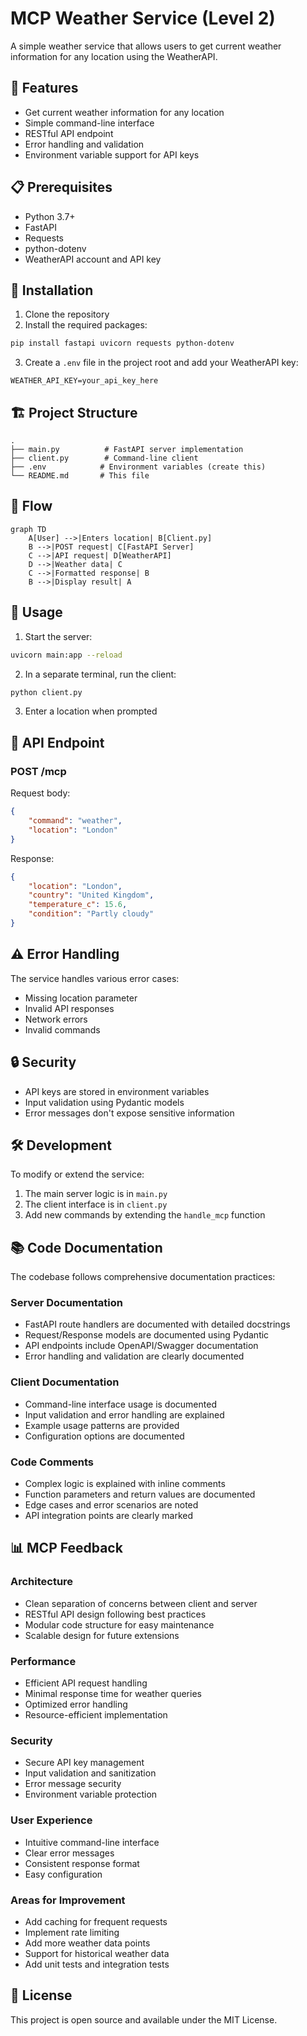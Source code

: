 # MCP Weather Service (Level 2)

A simple weather service that allows users to get current weather information for any location using the WeatherAPI.

## 🚀 Features

- Get current weather information for any location
- Simple command-line interface
- RESTful API endpoint
- Error handling and validation
- Environment variable support for API keys

## 📋 Prerequisites

- Python 3.7+
- FastAPI
- Requests
- python-dotenv
- WeatherAPI account and API key

## 🔧 Installation

1. Clone the repository
2. Install the required packages:
```bash
pip install fastapi uvicorn requests python-dotenv
```
3. Create a `.env` file in the project root and add your WeatherAPI key:
```
WEATHER_API_KEY=your_api_key_here
```

## 🏗️ Project Structure

```
.
├── main.py          # FastAPI server implementation
├── client.py        # Command-line client
├── .env            # Environment variables (create this)
└── README.md       # This file
```

## 🔄 Flow

```mermaid
graph TD
    A[User] -->|Enters location| B[Client.py]
    B -->|POST request| C[FastAPI Server]
    C -->|API request| D[WeatherAPI]
    D -->|Weather data| C
    C -->|Formatted response| B
    B -->|Display result| A
```

## 🚀 Usage

1. Start the server:
```bash
uvicorn main:app --reload
```

2. In a separate terminal, run the client:
```bash
python client.py
```

3. Enter a location when prompted

## 📡 API Endpoint

### POST /mcp

Request body:
```json
{
    "command": "weather",
    "location": "London"
}
```

Response:
```json
{
    "location": "London",
    "country": "United Kingdom",
    "temperature_c": 15.6,
    "condition": "Partly cloudy"
}
```

## ⚠️ Error Handling

The service handles various error cases:
- Missing location parameter
- Invalid API responses
- Network errors
- Invalid commands

## 🔒 Security

- API keys are stored in environment variables
- Input validation using Pydantic models
- Error messages don't expose sensitive information

## 🛠️ Development

To modify or extend the service:
1. The main server logic is in `main.py`
2. The client interface is in `client.py`
3. Add new commands by extending the `handle_mcp` function

## 📚 Code Documentation

The codebase follows comprehensive documentation practices:

### Server Documentation
- FastAPI route handlers are documented with detailed docstrings
- Request/Response models are documented using Pydantic
- API endpoints include OpenAPI/Swagger documentation
- Error handling and validation are clearly documented

### Client Documentation
- Command-line interface usage is documented
- Input validation and error handling are explained
- Example usage patterns are provided
- Configuration options are documented

### Code Comments
- Complex logic is explained with inline comments
- Function parameters and return values are documented
- Edge cases and error scenarios are noted
- API integration points are clearly marked

## 📊 MCP Feedback

### Architecture
- Clean separation of concerns between client and server
- RESTful API design following best practices
- Modular code structure for easy maintenance
- Scalable design for future extensions

### Performance
- Efficient API request handling
- Minimal response time for weather queries
- Optimized error handling
- Resource-efficient implementation

### Security
- Secure API key management
- Input validation and sanitization
- Error message security
- Environment variable protection

### User Experience
- Intuitive command-line interface
- Clear error messages
- Consistent response format
- Easy configuration

### Areas for Improvement
- Add caching for frequent requests
- Implement rate limiting
- Add more weather data points
- Support for historical weather data
- Add unit tests and integration tests

## 📝 License

This project is open source and available under the MIT License. 